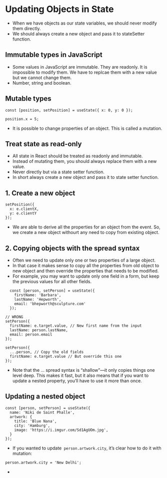 # Updating Objects in State

- When we have objects as our state variables, we should never modify them directly.
- We should always create a new object and pass it to stateSetter function.


## Immutable types in JavaScript

- Some values in JavaScript are immutable. They are readonly. It is impossible to modify them. We have to replcae them with a new value but we cannot change them.
- Number, string and boolean.


## Mutable types

```tsx
const [position, setPosition] = useState({ x: 0, y: 0 });

position.x = 5;
```

- It is possible to change properties of an object. This is called a mutation.



## Treat state as read-only 

- All state in React should be treated as readonly and immutable.
- Instead of mutating them, you should always replace them with a new value.
- Never directly but via a state setter function.
- In short always create a new object and pass it to state setter function.

## 1. Create a new object

```tsx
setPosition({
  x: e.clientX,
  y: e.clientY
});
```
- We are able to derive all the properties for an object from the event. So, we create a new object withourt any need to copy from existing object.


## 2. Copying objects with the spread syntax 

- Often we need to update only one or two properties of a large object.
- In that case it makes sense to copy all the properties from old object to new object and then override the properties that needs to be modified.
- For example, you may want to update only one field in a form, but keep the previous values for all other fields.

```tsx
  const [person, setPerson] = useState({
    firstName: 'Barbara',
    lastName: 'Hepworth',
    email: 'bhepworth@sculpture.com'
  });

// WRONG
setPerson({
  firstName: e.target.value, // New first name from the input
  lastName: person.lastName,
  email: person.email
});

setPerson({
  ...person, // Copy the old fields
  firstName: e.target.value // But override this one
});
```

- Note that the ... spread syntax is “shallow”—it only copies things one level deep. This makes it fast, but it also means that if you want to update a nested property, you’ll have to use it more than once.


## Updating a nested object 

```tsx
const [person, setPerson] = useState({
  name: 'Niki de Saint Phalle',
  artwork: {
    title: 'Blue Nana',
    city: 'Hamburg',
    image: 'https://i.imgur.com/Sd1AgUOm.jpg',
  }
});

```

- If you wanted to update` person.artwork.city`, it’s clear how to do it with mutation:

```tsx
person.artwork.city = 'New Delhi';
```
- 
